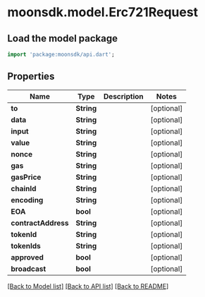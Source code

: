 # moonsdk.model.Erc721Request

## Load the model package

```dart
import 'package:moonsdk/api.dart';
```

## Properties

| Name                | Type       | Description | Notes       |
| ------------------- | ---------- | ----------- | ----------- |
| **to**              | **String** |             | \[optional] |
| **data**            | **String** |             | \[optional] |
| **input**           | **String** |             | \[optional] |
| **value**           | **String** |             | \[optional] |
| **nonce**           | **String** |             | \[optional] |
| **gas**             | **String** |             | \[optional] |
| **gasPrice**        | **String** |             | \[optional] |
| **chainId**         | **String** |             | \[optional] |
| **encoding**        | **String** |             | \[optional] |
| **EOA**             | **bool**   |             | \[optional] |
| **contractAddress** | **String** |             | \[optional] |
| **tokenId**         | **String** |             | \[optional] |
| **tokenIds**        | **String** |             | \[optional] |
| **approved**        | **bool**   |             | \[optional] |
| **broadcast**       | **bool**   |             | \[optional] |

[\[Back to Model list\]](./#documentation-for-models) [\[Back to API list\]](./#documentation-for-api-endpoints) [\[Back to README\]](./)
